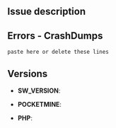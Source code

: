 ## Issue description
<!--- write a description of the issue -->

## Errors - CrashDumps
<!--- paste here your error or CrashDump -->
```
paste here or delete these lines
```

## Versions
<!--- write the plugin version ex. v0.1 -->
- **SW_VERSION**: 

<!--- write the name and the version of the PocketMine fork you are using -->
- **POCKETMINE**: 

<!--- write the php version you are using -->
- **PHP**: 
